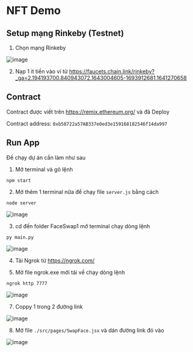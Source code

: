 # NFT Demo

## Setup mạng Rinkeby (Testnet)
1. Chọn mạng Rinkeby

![image](https://user-images.githubusercontent.com/68543789/150730786-73c38b9b-6b21-4668-ba19-eadc66d917f2.png)

2. Nạp 1 ít tiền vào ví từ https://faucets.chain.link/rinkeby?_ga=2.194193700.840943072.1643004605-1693912681.1641270658


## Contract

Contract được viết trên https://remix.ethereum.org/ và đã Deploy


Contract address: `0xb58722a57AB337e0ed3e159168182546f14da997`




## Run App

Đề chạy dự án cần làm như sau
1. Mở terminal và gõ lệnh

`npm start` 

2. Mở thêm 1 terminal nữa để chạy file `server.js` bằng cách

`node server`

![image](https://user-images.githubusercontent.com/68543789/150733579-7f89c575-87bf-4df2-b885-3b6a06ea9675.png)

3. cd đến folder FaceSwap1 mở terminal chạy dòng lệnh

`py main.py`

![image](https://user-images.githubusercontent.com/68543789/154924065-d02b102e-b0f8-4546-8a62-d6e85960a8b7.png)


4. Tải Ngrok từ https://ngrok.com/

6. Mở file ngrok.exe mới tải về chạy dòng lệnh

`ngrok http 7777`

![image](https://user-images.githubusercontent.com/68543789/154924264-8282a97d-5804-48df-ba51-9e09cb765027.png)

7. Coppy 1 trong 2 đường link

![image](https://user-images.githubusercontent.com/68543789/154924344-16ff1395-c8a6-4af4-94c5-469bdaac97ca.png)

8. Mở file `./src/pages/SwapFace.jsx` và dán đường link đó vào

![image](https://user-images.githubusercontent.com/68543789/154924505-3eb3d710-6426-46c3-93c9-20abd5c3c48f.png)
